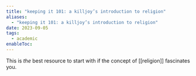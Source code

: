 ```yaml
---
title: "keeping it 101: a killjoy’s introduction to religion"
aliases:
  - "keeping it 101: a killjoy’s introduction to religion"
date: 2023-09-05
tags:
  - academic
enableToc:
---
```

This is *the* best resource to start with if the concept of [[religion]] fascinates you.